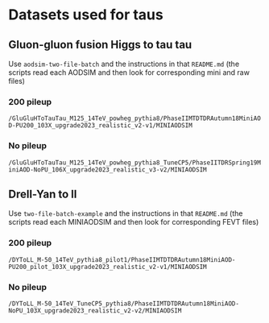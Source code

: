 # Datasets used for taus

## Gluon-gluon fusion Higgs to tau tau
Use `aodsim-two-file-batch` and the instructions in that `README.md` (the scripts read each AODSIM and then look for corresponding
mini and raw files)

### 200 pileup
`/GluGluHToTauTau_M125_14TeV_powheg_pythia8/PhaseIIMTDTDRAutumn18MiniAOD-PU200_103X_upgrade2023_realistic_v2-v1/MINIAODSIM`

### No pileup
`/GluGluHToTauTau_M125_14TeV_powheg_pythia8_TuneCP5/PhaseIITDRSpring19MiniAOD-NoPU_106X_upgrade2023_realistic_v3-v2/MINIAODSIM`



## Drell-Yan to ll
Use `two-file-batch-example` and the instructions in that `README.md` (the scripts read each MINIAODSIM and then look
for corresponding FEVT files)

### 200 pileup
`/DYToLL_M-50_14TeV_pythia8_pilot1/PhaseIIMTDTDRAutumn18MiniAOD-PU200_pilot_103X_upgrade2023_realistic_v2-v1/MINIAODSIM`

### No pileup
`/DYToLL_M-50_14TeV_TuneCP5_pythia8/PhaseIIMTDTDRAutumn18MiniAOD-NoPU_103X_upgrade2023_realistic_v2-v2/MINIAODSIM`